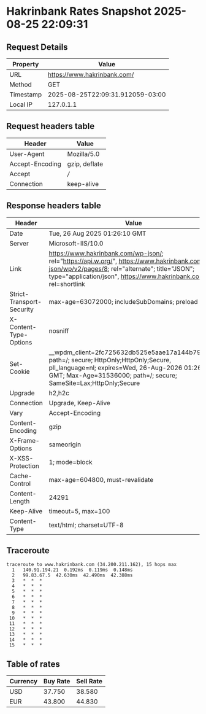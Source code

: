 # Hakrinbank Rates Snapshot 2025-08-25 22:09:31
## Request Details

| Property | Value |
|----------|-------|
| URL | https://www.hakrinbank.com/ |
| Method | GET |
| Timestamp | 2025-08-25T22:09:31.912059-03:00 |
| Local IP | 127.0.1.1 |
    
## Request headers table

| Header | Value |
|--------|-------|
| User-Agent | Mozilla/5.0 |
| Accept-Encoding | gzip, deflate |
| Accept | */* |
| Connection | keep-alive |

    
## Response headers table
| Header | Value |
|--------|-------|
| Date | Tue, 26 Aug 2025 01:26:10 GMT |
| Server | Microsoft-IIS/10.0 |
| Link | <https://www.hakrinbank.com/wp-json/>; rel="https://api.w.org/", <https://www.hakrinbank.com/wp-json/wp/v2/pages/8>; rel="alternate"; title="JSON"; type="application/json", <https://www.hakrinbank.com/>; rel=shortlink |
| Strict-Transport-Security | max-age=63072000; includeSubDomains; preload |
| X-Content-Type-Options | nosniff |
| Set-Cookie | __wpdm_client=2fc725632db525e5aae17a144b795119; path=/; secure; HttpOnly;HttpOnly;Secure, pll_language=nl; expires=Wed, 26-Aug-2026 01:26:10 GMT; Max-Age=31536000; path=/; secure; SameSite=Lax;HttpOnly;Secure |
| Upgrade | h2,h2c |
| Connection | Upgrade, Keep-Alive |
| Vary | Accept-Encoding |
| Content-Encoding | gzip |
| X-Frame-Options | sameorigin |
| X-XSS-Protection | 1; mode=block |
| Cache-Control | max-age=604800, must-revalidate |
| Content-Length | 24291 |
| Keep-Alive | timeout=5, max=100 |
| Content-Type | text/html; charset=UTF-8 |

## Traceroute 

```
traceroute to www.hakrinbank.com (34.200.211.162), 15 hops max
  1   140.91.194.21  0.192ms  0.119ms  0.148ms 
  2   99.83.67.5  42.630ms  42.490ms  42.388ms 
  3   *  *  * 
  4   *  *  * 
  5   *  *  * 
  6   *  *  * 
  7   *  *  * 
  8   *  *  * 
  9   *  *  * 
 10   *  *  * 
 11   *  *  * 
 12   *  *  * 
 13   *  *  * 
 14   *  *  * 
 15   *  *  * 

```


## Table of rates

| Currency | Buy Rate | Sell Rate |
|----------|----------|-----------|
| USD | 37.750 | 38.580 |
| EUR | 43.800 | 44.830 |
